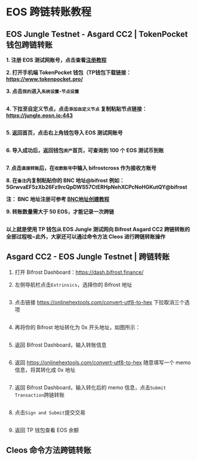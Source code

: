 # EOS 跨链转账教程

## EOS Jungle Testnet - Asgard CC2 | TokenPocket 钱包跨链转账

**1. 注册 EOS 测试网账号，点击查看[注册教程](https://wiki.bifrost.finance/zh/help/eos-testnet-account-register.html)**

**2. 打开手机端 TokenPocket 钱包（TP钱包下载链接：<https://www.tokenpocket.pro/>**

**3. 点击`我的`进入`系统设置`-`节点设置`**

<img :src="$withBase('/zh/tp-cross-transfer/tp-eos-crosschain-transfer-01.png')" alt="" width="30%" />

**4. 下拉至自定义节点，点击`添加自定义节点` 复制粘贴节点链接：https://jungle.eosn.io:443**

<img :src="$withBase('/zh/tp-cross-transfer/tp-eos-crosschain-transfer-02.png')" alt="" width="30%" />

**5. 返回首页，点击右上角钱包导入 EOS 测试网账号**

<img :src="$withBase('/zh/tp-cross-transfer/tp-eos-crosschain-transfer-03.png')" alt="" width="30%" />

**6. 导入成功后，返回钱包`资产`首页，可查询到 100 个 EOS 测试币到账**

<img :src="$withBase('/zh/tp-cross-transfer/tp-eos-crosschain-transfer-04.png')" alt="" width="30%" />

**7. 点击`直接转账`后，在`收款账号`中输入 bifrostcross 作为接收方账号**

**8. 在`备注`内复制粘贴你的 BNC 地址@bifrost 例如：5GrwvaEF5zXb26Fz9rcQpDWS57CtERHpNehXCPcNoHGKutQY@bifrost**

**注： BNC 地址注册可参考 [BNC地址创建教程](https://wiki.bifrost.finance/zh/help/bnc-wallet-register-tutorials.html)**

**9. 转账数量需大于 50 EOS，才能记录一次跨链**

<img :src="$withBase('/zh/tp-cross-transfer/tp-eos-crosschain-transfer-05.png')" alt="" width="30%" />

**以上就是使用 TP 钱包从 EOS Jungle 测试网向 Bifrost Asgard CC2 跨链转账的全部过程啦~此外，大家还可以通过命令方法 Cleos 进行跨链转账操作**

## Asgard CC2 - EOS Jungle Testnet | 跨链转账

1. 打开 Bifrost Dashboard：<https://dash.bifrost.finance/>

2. 左侧导航栏点击`Extrinsics`，选择你的 Bifrost 地址

<img :src="$withBase('/zh/eos-crosschain-transfer/eos-crosschain-transfer-01.png')" alt="" />

3. 点击链接 <https://onlinehextools.com/convert-utf8-to-hex> 下拉取消三个选项

<img :src="$withBase('/zh/eos-crosschain-transfer/eos-crosschain-transfer-03.png')" alt="" />

4. 再将你的 Bifrost 地址转化为 0x 开头地址，如图所示：

<img :src="$withBase('/zh/eos-crosschain-transfer/eos-crosschain-transfer-02.png')" alt="" />

5. 返回 Bifrost Dashboard，输入转账信息

<img :src="$withBase('/zh/eos-crosschain-transfer/eos-crosschain-transfer-04.png')" alt="" />

6. 返回 <https://onlinehextools.com/convert-utf8-to-hex> 随意填写一个 memo 信息，将其转化成 0x 地址

<img :src="$withBase('/zh/eos-crosschain-transfer/eos-crosschain-transfer-05.png')" alt="" />

7. 返回 Bifrost Dashboard，输入转化后的 memo 信息，点击`Submit Transaction`跨链转账

<img :src="$withBase('/zh/eos-crosschain-transfer/eos-crosschain-transfer-06.png')" alt="" />

8. 点击`Sign and Submit`提交交易

<img :src="$withBase('/zh/eos-crosschain-transfer/eos-crosschain-transfer-07.png')" alt="" />

9. 返回 TP 钱包查看 EOS 余额

## Cleos 命令方法跨链转账